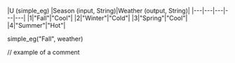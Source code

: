 |U (simple_eg) |Season (input, String)|Weather (output, String)|
|---|---|---|---|---|
|1|"Fall"|"Cool"|
|2|"Winter"|"Cold"|
|3|"Spring"|"Cool"|
|4|"Summer"|"Hot"|

simple_eg("Fall", weather)

// example of a comment